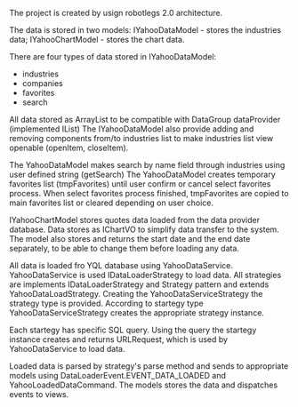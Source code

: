 The project is created by usign robotlegs 2.0 architecture.

The data is stored in two models:
	IYahooDataModel - stores the industries data;
	IYahooChartModel - stores the chart data.
	
There are four types of data stored in IYahooDataModel:
- industries
- companies
- favorites
- search

All data stored as ArrayList to be compatible with DataGroup dataProvider (implemented IList)
The IYahooDataModel also provide adding and removing components from/to industries list
to make industries list view openable (openItem, closeItem).

The YahooDataModel makes search by name field through industries using user defined string (getSearch)
The YahooDataModel creates temporary favorites list (tmpFavorites) until user confirm or cancel select
favorites process. When select favorites process finished, tmpFavorites are copied to main favorites
list or cleared depending on user choice.

IYahooChartModel stores quotes data loaded from the data provider database.
Data stores as IChartVO to simplify data transfer to the system.
The model also stores and returns the start date and the end date separately, 
to be able to change them before loading any data.

All data is loaded fro YQL database using YahooDataService.
YahooDataService is used IDataLoaderStrategy to load data.
All strategies are implements IDataLoaderStrategy and Strategy pattern and extends YahooDataLoadStrategy.
Creating the YahooDataServiceStrategy the strategy type is provided. According to startegy type
YahooDataServiceStrategy creates the appropriate strategy instance.

Each startegy has specific SQL query. Using the query the startegy instance creates and returns URLRequest,
which is used by YahooDataService to load data.

Loaded data is parsed by strategy's parse method and sends to appropriate models using
DataLoaderEvent.EVENT_DATA_LOADED and YahooLoadedDataCommand. The models stores the data and
dispatches events to views.